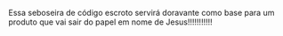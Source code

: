 Essa seboseira de código escroto servirá doravante como base para um produto que vai sair do papel em nome de Jesus!!!!!!!!!!!
